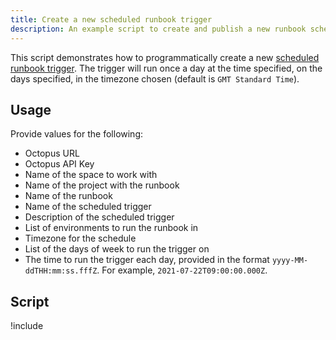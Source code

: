 ```yaml
---
title: Create a new scheduled runbook trigger
description: An example script to create and publish a new runbook scheduled trigger
---
```


This script demonstrates how to programmatically create a new [scheduled runbook trigger](/docs/runbooks/scheduled-runbook-trigger/index.md). The trigger will run once a day at the time specified, on the days specified, in the timezone chosen (default is `GMT Standard Time`).

## Usage

Provide values for the following:

- Octopus URL
- Octopus API Key
- Name of the space to work with
- Name of the project with the runbook
- Name of the runbook
- Name of the scheduled trigger
- Description of the scheduled trigger
- List of environments to run the runbook in
- Timezone for the schedule
- List of the days of week to run the trigger on
- The time to run the trigger each day, provided in the format `yyyy-MM-ddTHH:mm:ss.fffZ`. For example, `2021-07-22T09:00:00.000Z`.


## Script

!include <create-scheduled-runbook-trigger-scripts>
